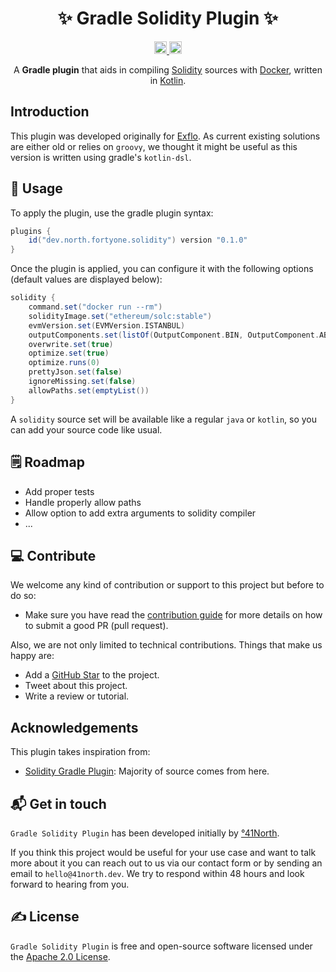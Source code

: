<h1 align="center">✨ Gradle Solidity Plugin ✨</h1>

<p align="center">
  <a href="https://github.com/41north/gradle-solidity-plugin/workflows/KtLint/badge.svg">
    <img alt="KtLint" height="20px" src="https://github.com/41north/gradle-solidity-plugin/workflows/KtLint/badge.svg" />
  </a>
  <a href="https://img.shields.io/github/license/41north/gradle-solidity-plugin?style=flat-square">
    <img alt="Gradle Solidity Plugin License" height="20px" src="https://img.shields.io/github/license/41north/gradle-solidity-plugin?style=flat-square" />
  </a>
</p>

<p align="center">
    A <b>Gradle plugin</b> that aids in compiling <a href="https://solidity.readthedocs.io/en/v0.6.6/">Solidity</a> sources with <a href="https://www.docker.com/">Docker</a>, written in <a href="https://kotlinlang.org">Kotlin</a>.
</p>

## Introduction

This plugin was developed originally for [Exflo](https://github.com/41north/exflo). As current existing solutions are either old or relies on `groovy`, we thought it might be useful as this version is written using gradle's `kotlin-dsl`. 

## 🙈 Usage

To apply the plugin, use the gradle plugin syntax:

```groovy
plugins {
    id("dev.north.fortyone.solidity") version "0.1.0"
}
```

Once the plugin is applied, you can configure it with the following options (default values are displayed below):

```groovy
solidity {
    command.set("docker run --rm")
    solidityImage.set("ethereum/solc:stable")
    evmVersion.set(EVMVersion.ISTANBUL)
    outputComponents.set(listOf(OutputComponent.BIN, OutputComponent.ABI))
    overwrite.set(true)
    optimize.set(true)
    optimize.runs(0)
    prettyJson.set(false)
    ignoreMissing.set(false)
    allowPaths.set(emptyList())
}
```

A `solidity` source set will be available like a regular `java` or `kotlin`, so you can add your source code like usual.

## 🗒️ Roadmap

* Add proper tests
* Handle properly allow paths
* Allow option to add extra arguments to solidity compiler
* ...

## 💻 Contribute

We welcome any kind of contribution or support to this project but before to do so:

* Make sure you have read the [contribution guide](/.github/CONTRIBUTING.md) for more details on how to submit a good PR (pull request).

Also, we are not only limited to technical contributions. Things that make us happy are:

* Add a [GitHub Star](https://github.com/41north/gradle-solidity-plugin/stargazers) to the project.
* Tweet about this project.
* Write a review or tutorial.

## Acknowledgements

This plugin takes inspiration from:

- [Solidity Gradle Plugin](https://github.com/web3j/solidity-gradle-plugin): Majority of source comes from here.

## 📬 Get in touch

`Gradle Solidity Plugin` has been developed initially by [°41North](https://41north.dev). 

If you think this project would be useful for your use case and want to talk more about it you can reach out to us via our contact form or by sending an email to `hello@41north.dev`. We try to respond within 48 hours and look forward to hearing from you.

## ✍️ License

`Gradle Solidity Plugin` is free and open-source software licensed under the [Apache 2.0 License](./LICENSE).
